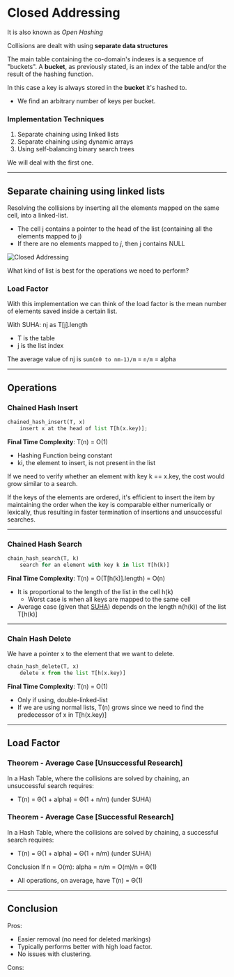 # Closed Addressing
It is also known as *Open Hashing*

Collisions are dealt with using **separate data structures**

The main table containing the co-domain's indexes is a sequence of "buckets".
A **bucket**, as previously stated, is an index of the table and/or the result of the hashing function.

In this case a key is always stored in the **bucket** it's hashed to.
* We find an arbitrary number of keys per bucket.

### Implementation Techniques
1. Separate chaining using linked lists 
2. Separate chaining using dynamic arrays 
3. Using self-balancing binary search trees

We will deal with the first one.

---

## Separate chaining using linked lists

Resolving the collisions by inserting all the elements mapped on the same cell,
into a linked-list.
* The cell j contains a pointer to the head of the list (containing all the elements mapped to j)
* If there are no elements mapped to *j*, then j contains NULL

![Closed Addressing](https://github.com/PayThePizzo/DataStrutucures-Algorithms/blob/main/Resources/ClosedAddressing.png?raw=TRUE)

What kind of list is best for the operations we need to perform? 

### Load Factor
With this implementation we can think of the load factor is the mean number of elements 
saved inside a certain list.

With SUHA: nj as T[j].length
* T is the table
* j is the list index

The average value of nj is `sum(n0 to nm-1)/m` = `n/m` = alpha

---

## Operations

### Chained Hash Insert

```python
chained_hash_insert(T, x)
    insert x at the head of list T[h(x.key)];
```
**Final Time Complexity**: T(n) = O(1)
* Hashing Function being constant 
* ki, the element to insert, is not present in the list

If we need to verify whether an element with key k == x.key, the cost would grow similar to a search.

If the keys of the elements are ordered, it's efficient to insert the item by maintaining the order when the 
key is comparable either numerically or lexically, thus resulting in faster termination of insertions and 
unsuccessful searches.

---

### Chained Hash Search

```python
chain_hash_search(T, k)
    search for an element with key k in list T[h(k)]
```
**Final Time Complexity**: T(n) = O(T[h(k)].length) = O(n)
* It is proportional to the length of the list in the cell h(k)
  * Worst case is when all keys are mapped to the same cell
* Average case (given that [SUHA](https://en.wikipedia.org/wiki/SUHA_(computer_science))) depends on
the length n(h(k)) of the list T[h(k)]

---

### Chain Hash Delete 
We have a pointer x to the element that we want to delete.

```python
chain_hash_delete(T, x)
    delete x from the list T[h(x.key)]
```
**Final Time Complexity**: T(n) = O(1)
* Only if using, double-linked-list
* If we are using normal lists, T(n) grows since we need to find the predecessor of x in T[h(x.key)]

---

## Load Factor

### Theorem - Average Case [Unsuccessful Research]
In a Hash Table, where the collisions are solved by chaining, an unsuccessful search
requires:
* T(n) = Θ(1 + alpha) = Θ(1 + n/m) (under SUHA)

### Theorem - Average Case [Successful Research]
In a Hash Table, where the collisions are solved by chaining, a successful search
requires:
* T(n) = Θ(1 + alpha) = Θ(1 + n/m) (under SUHA)

Conclusion
If n = O(m): alpha = n/m = O(m)/n = Θ(1)
* All operations, on average, have T(n) = Θ(1)

---

## Conclusion

Pros:
* Easier removal (no need for deleted markings)
* Typically performs better with high load factor. 
* No issues with clustering.

Cons:
